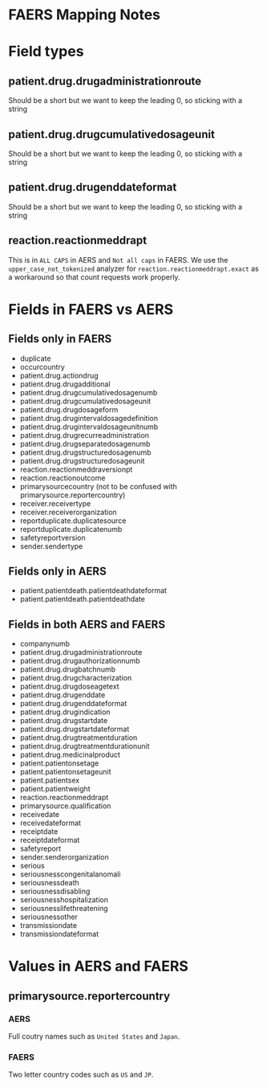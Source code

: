 FAERS Mapping Notes
=======

# Field types

## patient.drug.drugadministrationroute

Should be a short but we want to keep the leading 0, so sticking with a string

## patient.drug.drugcumulativedosageunit

Should be a short but we want to keep the leading 0, so sticking with a string

## patient.drug.drugenddateformat

Should be a short but we want to keep the leading 0, so sticking with a string

## reaction.reactionmeddrapt

This is in ```ALL CAPS``` in AERS and ```Not all caps``` in FAERS. We use the ```upper_case_not_tokenized``` analyzer for ```reaction.reactionmeddrapt.exact``` as a workaround so that count requests work properly.

# Fields in FAERS vs AERS

## Fields only in FAERS

* duplicate
* occurcountry
* patient.drug.actiondrug
* patient.drug.drugadditional
* patient.drug.drugcumulativedosagenumb
* patient.drug.drugcumulativedosageunit
* patient.drug.drugdosageform
* patient.drug.drugintervaldosagedefinition
* patient.drug.drugintervaldosageunitnumb
* patient.drug.drugrecurreadministration
* patient.drug.drugseparatedosagenumb
* patient.drug.drugstructuredosagenumb
* patient.drug.drugstructuredosageunit
* reaction.reactionmeddraversionpt
* reaction.reactionoutcome
* primarysourcecountry (not to be confused with primarysource.reportercountry)
* receiver.receivertype
* receiver.receiverorganization
* reportduplicate.duplicatesource
* reportduplicate.duplicatenumb
* safetyreportversion
* sender.sendertype

## Fields only in AERS

* patient.patientdeath.patientdeathdateformat
* patient.patientdeath.patientdeathdate

## Fields in both AERS and FAERS

* companynumb
* patient.drug.drugadministrationroute
* patient.drug.drugauthorizationnumb
* patient.drug.drugbatchnumb
* patient.drug.drugcharacterization
* patient.drug.drugdoseagetext
* patient.drug.drugenddate
* patient.drug.drugenddateformat
* patient.drug.drugindication
* patient.drug.drugstartdate
* patient.drug.drugstartdateformat
* patient.drug.drugtreatmentduration
* patient.drug.drugtreatmentdurationunit
* patient.drug.medicinalproduct
* patient.patientonsetage
* patient.patientonsetageunit
* patient.patientsex
* patient.patientweight
* reaction.reactionmeddrapt
* primarysource.qualification
* receivedate
* receivedateformat
* receiptdate
* receiptdateformat
* safetyreport
* sender.senderorganization
* serious
* seriousnesscongenitalanomali
* seriousnessdeath
* seriousnessdisabling
* seriousnesshospitalization
* seriousnesslifethreatening
* seriousnessother
* transmissiondate
* transmissiondateformat

# Values in AERS and FAERS

## primarysource.reportercountry

### AERS

Full coutry names such as ```United States``` and ```Japan```.

### FAERS

Two letter country codes such as ```US``` and ```JP```.
